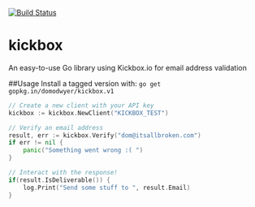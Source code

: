 [![Build Status](https://travis-ci.org/domodwyer/kickbox.svg?branch=master)](https://travis-ci.org/domodwyer/kickbox)
# kickbox
An easy-to-use Go library using Kickbox.io for email address validation

##Usage
Install a tagged version with: `go get gopkg.in/domodwyer/kickbox.v1`

```Go
// Create a new client with your API key
kickbox := kickbox.NewClient("KICKBOX_TEST")

// Verify an email address
result, err := kickbox.Verify("dom@itsallbroken.com")
if err != nil {
	panic("Something went wrong :( ")
}

// Interact with the response!
if(result.IsDeliverable()) {
	log.Print("Send some stuff to ", result.Email)
}
```
